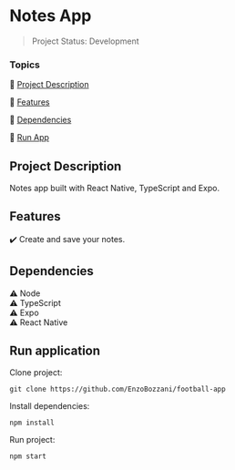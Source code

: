 <h1>Notes App</h1>

> Project Status: Development

### Topics

:small_blue_diamond: [Project Description](#project-description)

:small_blue_diamond: [Features](#features)

:small_blue_diamond: [Dependencies](#dependencies)

:small_blue_diamond: [Run App](#run-application)

## Project Description

<p align="justify">
 Notes app built with React Native, TypeScript and Expo.
</p>

## Features

:heavy_check_mark: Create and save your notes.

## Dependencies

:warning: Node
<br>
:warning: TypeScript
<br>
:warning: Expo
<br>
:warning: React Native

## Run application

Clone project:

```
git clone https://github.com/EnzoBozzani/football-app
```

Install dependencies:

```
npm install
```

Run project:

```
npm start
```
